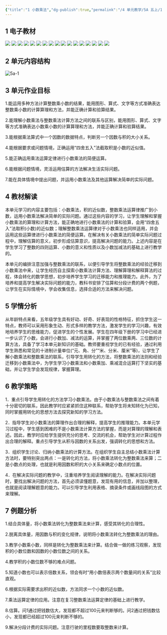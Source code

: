 ```yaml
---
{"title":"1 小数乘法","dg-publish":true,"permalink":"/4 单元教学/5A 五上/1 小数乘法/","dgPassFrontmatter":true,"noteIcon":""}
---
```



## 1 电子教材

<p class="grid-4">
	<img loading="lazy" decoding="async" src="https://book.pep.com.cn/1221001501141/files/mobile/8.jpg">
	<img loading="lazy" decoding="async" src="https://book.pep.com.cn/1221001501141/files/mobile/9.jpg">
	<img loading="lazy" decoding="async" src="https://book.pep.com.cn/1221001501141/files/mobile/10.jpg">
	<img loading="lazy" decoding="async" src="https://book.pep.com.cn/1221001501141/files/mobile/11.jpg">
	<img loading="lazy" decoding="async" src="https://book.pep.com.cn/1221001501141/files/mobile/12.jpg">
	<img loading="lazy" decoding="async" src="https://book.pep.com.cn/1221001501141/files/mobile/13.jpg">
	<img loading="lazy" decoding="async" src="https://book.pep.com.cn/1221001501141/files/mobile/14.jpg">
	<img loading="lazy" decoding="async" src="https://book.pep.com.cn/1221001501141/files/mobile/15.jpg">
	<img loading="lazy" decoding="async" src="https://book.pep.com.cn/1221001501141/files/mobile/16.jpg">
	<img loading="lazy" decoding="async" src="https://book.pep.com.cn/1221001501141/files/mobile/17.jpg">
	<img loading="lazy" decoding="async" src="https://book.pep.com.cn/1221001501141/files/mobile/18.jpg">
	<img loading="lazy" decoding="async" src="https://book.pep.com.cn/1221001501141/files/mobile/19.jpg">
	<img loading="lazy" decoding="async" src="https://book.pep.com.cn/1221001501141/files/mobile/20.jpg">
	<img loading="lazy" decoding="async" src="https://book.pep.com.cn/1221001501141/files/mobile/21.jpg">
	<img loading="lazy" decoding="async" src="https://book.pep.com.cn/1221001501141/files/mobile/22.jpg">
	<img loading="lazy" decoding="async" src="https://book.pep.com.cn/1221001501141/files/mobile/23.jpg">
	<img loading="lazy" decoding="async" src="https://book.pep.com.cn/1221001501141/files/mobile/24.jpg">
</p>

## 2 单元内容结构

![5a-1](https://r2.edui123.com/2023/04/5a-1.png)

## 3 单元作业目标

1.能运用多种方法计算整数乘小数的结果，能用图形、算式、文字等方式准确表达整数乘小数的计算算理和方法，并能正确计算和验算结果。

2.能理解小数乘法与整数乘法计算方法之间的联系与区别，能用图形、算式、文字等方式准确表达小数乘小数的计算算理和方法，并能正确计算和验算结果。

3.能根据乘法算式中一个因数的数据特点，判断另一个因数与积的大小关系。

4.能根据要求或问题情境，正确运用“四舍五入”法截取积是小数的近似值。

5.能正确运用乘法运算定律进行小数乘法的简便运算。

6.能根据问题情境，灵活运用估算的方法解决生活实际问题。

7.能在具体情境中提出问题，并运用小数乘法及其他运算解决简单的实际问题。

## 4 教材解读

本单元学习的内容主要包括：小数乘法，积的近似数，整数乘法运算律推广到小数，运用小数乘法解决简单的实际问题。通过这些内容的学习，让学生理解和掌握小数乘法的算理和计算方法，能正确地进行小数乘法的计算和验算，会用“四舍五入”法取积(小数)的近似数；理解整数乘法运算律对于小数乘法也同样适用，并会运用这些运算律进行小数乘法的简便运算。在解决有关小数乘法的简单实际问题过程中，理解估算的意义，初步形成估算意识，提高解决问题的能力。上述内容是在学生学习了整数的四则运算、小数的意义和性质以及小数加减法的基础上进行教学的。

本单元的编排注意加强与整数乘法的联系，以便引导学生将整数乘法的经验迁移到小数乘法中来，让学生经历自主探索小数乘法计算方法、理解算理和解释算法的过程，体会转化的数学思想，初步培养学生学习的迁移能力和推理能力。此外，为了培养和提高学生解决实际问题的能力，教科书安排了估算和分段计费的两个例题，让学生在实际情境中，学会收集信息，选择合适的方法来解决问题。

## 5 学情分析

从年龄特点来看，五年级学生具有好动、好奇、好表现的性格特征，抓住学生这一特点，教师可以采用形象生动、形式多样的教学方法，激发学生的学习兴趣，有效地培养学生的思维能力，促进学生的个性发展。学生在四年级下册的学习中已经进一步认识了小数，会进行小数加、减法的运算，并掌握了两位数乘两、三位数的计算方法，具备了学习本单元新知识的基础。教师要重视学生的已有经验，通过利用学生熟悉和常见的十进制计量单位(“元、角、分”“米、分米、厘米”等)，让学生了解小数乘法和整数乘法的联系，引导学生用转化的方法，将整数乘法的法则和经验迁移到小数乘法中，为学生学习小数乘法和小数乘加、乘减混合运算打下坚实的基础，并让学生学会发现规律，掌握算理。

## 6 教学策略

1．重点引导学生用转化的方法学习小数乘法。由于小数乘法与整数乘法之间有着十分密切的联系，因此教学时应紧紧抓住这种联系，帮助学生将未知转化为已知，同时掌握用转化的思想方法去探究新知的学习方法。

2．指导学生对小数乘法的算理作出合理的解释，提高学生的推理能力。本单元学习过程中，学生感到困难的不是小数乘法计算方法的掌握，而是对算理的理解和表述。因此，教学时应给学生提供充分的思考、交流的机会，帮助学生对计算过程作出合理的解释。重点引导学生从积与因数的关系出发，强调转化的思想和方法。

3．组织学生讨论、归纳小数乘法的计算方法。在组织学生自主总结小数乘法计算方法时，要特别突出两点：一是转化的方法，将小数乘法转化为整数乘法来算；二是小数点的处理，也就是利用因数和积的大小关系来确定小数点的位置。

4．在解决实际问题的教学中，注重培养学生阅读理解的能力。在解决实际问题时，要找出解决问题的方法，首先必须读懂题意，发现有用的信息，并加以整理，也就是阅读理解题意的能力。可以引导学生利用表格、摘录条件或画线段图的方式来理解。

## 7 例题分析

1.结合具体量，将小数乘法转化为整数乘法来计算，感受其转化的合理性。

2.脱离具体量，用因数与积的变化规律，说明将小数乘法转化为整数乘法的理由。

3.教学小数乘小数，同样是转化为整数乘法来计算。结合做一做的练习观察，发现积的小数位数和因数的小数位数之间的关系。

4.教学积的小数位数不够的难点问题。

5.知道小数也可以表示倍数关系，领会有时“用小数倍表示两个数量间的关系"比较直观。

6.根据实际需要求出积的近似数，方法同求一个小数的近似数。

7.乘法运算定律的应用。注意在复习整数乘法运算定律的基础上进行教学。

8.估算。问1通过把钱数估大，发现都不超过100元来判断够的。问2通过把钱数估小，发现都已经超过100元来判断不够的。

9.解决分段计费的实际问题。注意行驶的里程数要取整数来计算。